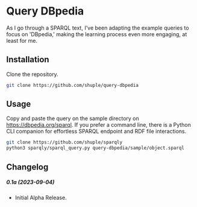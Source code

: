 # Query DBpedia
As I go through a SPARQL text, I've been adapting the example queries to focus on 'DBpedia,' making the learning process even more engaging, at least for me.

## Installation
Clone the repository.
```bash
git clone https://github.com/shuple/query-dbpedia
```

## Usage
Copy and paste the query on the sample directory on https://dbpedia.org/sparql.
If you prefer a command line, there is a Python CLI companion for effortless SPARQL endpoint and RDF file interactions.

```bash
git clone https://github.com/shuple/sparqly
python3 sparqly/sparql_query.py query-dbpedia/sample/object.sparql
```

## Changelog
##### 0.1a (2023-09-04)
- Initial Alpha Release.
